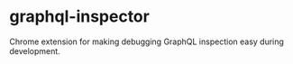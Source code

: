 # graphql-inspector
Chrome extension for making debugging GraphQL inspection easy during development.

